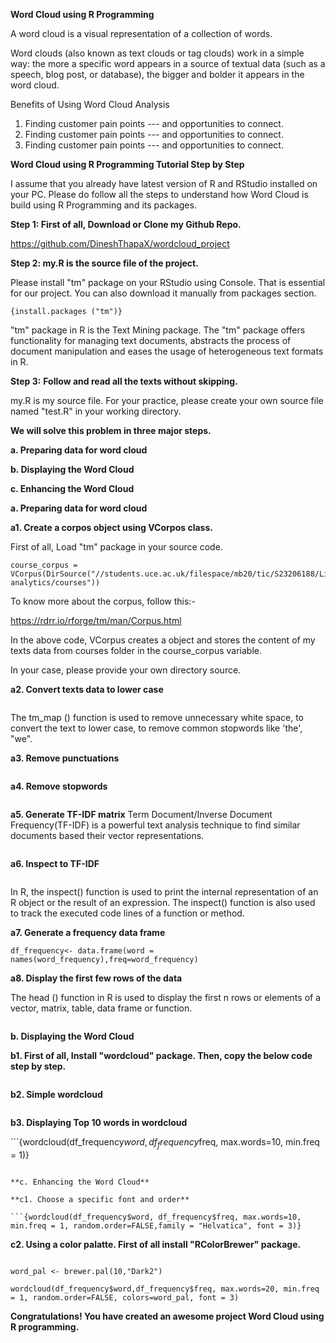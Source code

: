 **Word Cloud using R Programming**

A word cloud is a visual representation of a collection of words.

Word clouds (also known as text clouds or tag clouds) work in a simple way: the more a specific word appears in a source of textual data (such as a speech, blog post, or database), the bigger and bolder it appears in the word cloud.

Benefits of Using Word Cloud Analysis

1.  Finding customer pain points --- and opportunities to connect.
2.  Finding customer pain points --- and opportunities to connect.
3.  Finding customer pain points --- and opportunities to connect.

**Word Cloud using R Programming Tutorial Step by Step**

I assume that you already have latest version of R and RStudio installed on your PC. Please do follow all the steps to understand how Word Cloud is build using R Programming and its packages.

**Step 1: First of all, Download or Clone my Github Repo.**

<https://github.com/DineshThapaX/wordcloud_project>

**Step 2: my.R is the source file of the project.**

Please install "tm" package on your RStudio using Console. That is essential for our project. You can also download it manually from packages section.

`{install.packages ("tm")}`

"tm" package in R is the Text Mining package. The "tm" package offers functionality for managing text documents, abstracts the process of document manipulation and eases the usage of heterogeneous text formats in R.

**Step 3:** **Follow and read all the texts without skipping.**

my.R is my source file. For your practice, please create your own source file named "test.R" in your working directory.

**We will solve this problem in three major steps.**

**a. Preparing data for word cloud**

**b. Displaying the Word Cloud**

**c. Enhancing the Word Cloud**

**a. Preparing data for word cloud**

**a1. Create a corpos object using VCorpos class.**

First of all, Load "tm" package in your source code.

```{library("tm")}
course_corpus = VCorpus(DirSource("//students.uce.ac.uk/filespace/mb20/tic/S23206188/LinkedinLearning/wordcloud_project/text-analytics/courses"))

```

To know more about the corpus, follow this:-

<https://rdrr.io/rforge/tm/man/Corpus.html>

In the above code, VCorpus creates a object and stores the content of my texts data from courses folder in the course_corpus variable.

In your case, please provide your own directory source.

**a2. Convert texts data to lower case**

```{course_corpus2 = tm_map(course_corpus, content_transformer(tolower))}

```

The tm_map () function is used to remove unnecessary white space, to convert the text to lower case, to remove common stopwords like 'the', "we".

**a3. Remove punctuations**

```{course_corpus3 = tm_map(course_corpus2, removePunctuation)}

```

**a4. Remove stopwords**

```{course_corpus4 = tm_map(course_corpus3, removeWords, stopwords())}

```

**a5. Generate TF-IDF matrix** Term Document/Inverse Document Frequency(TF-IDF) is a powerful text analysis technique to find similar documents based their vector representations.

```{course_dtm <- DocumentTermMatrix(course_corpus4)}

```

**a6. Inspect to TF-IDF**

``` {inspect(course_dtm)}
```

In R, the inspect() function is used to print the internal representation of an R object or the result of an expression. The inspect() function is also used to track the executed code lines of a function or method.

**a7. Generate a frequency data frame**

```{word_frequency <- sort(colSums(as.matrix(course_dtm)),decreasing=TRUE)}
df_frequency<- data.frame(word = names(word_frequency),freq=word_frequency)

```

**a8. Display the first few rows of the data**

The head () function in R is used to display the first n rows or elements of a vector, matrix, table, data frame or function.

``` {head(df_frequency)}
```

**b. Displaying the Word Cloud**

**b1. First of all, Install "wordcloud" package. Then, copy the below code step by step.**

``` {library(wordcloud)}
```

**b2. Simple wordcloud**

``` {wordcloud(df_frequency$word,df_frequency$freq)}
```

**b3. Displaying Top 10 words in wordcloud**

\`\`\`{wordcloud(df_frequency$word, df_frequency$freq, max.words=10, min.freq = 1)}

```         

**c. Enhancing the Word Cloud**

**c1. Choose a specific font and order**

```{wordcloud(df_frequency$word, df_frequency$freq, max.words=10, min.freq = 1, random.order=FALSE,family = "Helvatica", font = 3)}
```

**c2. Using a color palatte. First of all install "RColorBrewer" package.**

``` {library(rcolorbrewer)}

word_pal <- brewer.pal(10,"Dark2")

wordcloud(df_frequency$word,df_frequency$freq, max.words=20, min.freq = 1, random.order=FALSE, colors=word_pal, font = 3)
```

**Congratulations! You have created an awesome project Word Cloud using R programming.**
